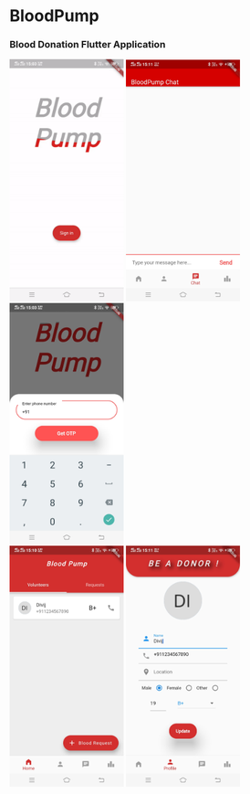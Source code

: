 # BloodPump

<h3>Blood Donation Flutter Application</h3>

<div>
<img src="https://github.com/Divijcode/BloodPump/blob/master/screenshots/ezgif.com-gif-maker.gif" width="200">
<img src="https://github.com/Divijcode/BloodPump/blob/master/screenshots/WhatsApp%20Image%202020-11-22%20at%2015.12.30.jpeg" width="200">
<img src="https://github.com/Divijcode/BloodPump/blob/master/screenshots/WhatsApp%20Image%202020-11-22%20at%2015.12.30%20(4).jpeg" width="200">
  </div>
  <div>
<img src="https://github.com/Divijcode/BloodPump/blob/master/screenshots/WhatsApp%20Image%202020-11-22%20at%2015.12.30%20(3).jpeg" width="200">
<img src="https://github.com/Divijcode/BloodPump/blob/master/screenshots/WhatsApp%20Image%202020-11-22%20at%2015.12.30%20(2).jpeg" width="200">

</div>
